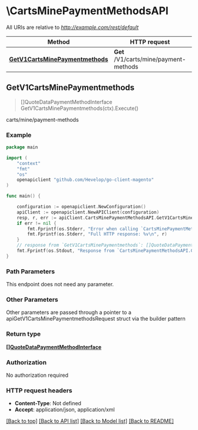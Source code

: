 # \CartsMinePaymentMethodsAPI

All URIs are relative to *http://example.com/rest/default*

Method | HTTP request | Description
------------- | ------------- | -------------
[**GetV1CartsMinePaymentmethods**](CartsMinePaymentMethodsAPI.md#GetV1CartsMinePaymentmethods) | **Get** /V1/carts/mine/payment-methods | carts/mine/payment-methods



## GetV1CartsMinePaymentmethods

> []QuoteDataPaymentMethodInterface GetV1CartsMinePaymentmethods(ctx).Execute()

carts/mine/payment-methods



### Example

```go
package main

import (
	"context"
	"fmt"
	"os"
	openapiclient "github.com/Hevelop/go-client-magento"
)

func main() {

	configuration := openapiclient.NewConfiguration()
	apiClient := openapiclient.NewAPIClient(configuration)
	resp, r, err := apiClient.CartsMinePaymentMethodsAPI.GetV1CartsMinePaymentmethods(context.Background()).Execute()
	if err != nil {
		fmt.Fprintf(os.Stderr, "Error when calling `CartsMinePaymentMethodsAPI.GetV1CartsMinePaymentmethods``: %v\n", err)
		fmt.Fprintf(os.Stderr, "Full HTTP response: %v\n", r)
	}
	// response from `GetV1CartsMinePaymentmethods`: []QuoteDataPaymentMethodInterface
	fmt.Fprintf(os.Stdout, "Response from `CartsMinePaymentMethodsAPI.GetV1CartsMinePaymentmethods`: %v\n", resp)
}
```

### Path Parameters

This endpoint does not need any parameter.

### Other Parameters

Other parameters are passed through a pointer to a apiGetV1CartsMinePaymentmethodsRequest struct via the builder pattern


### Return type

[**[]QuoteDataPaymentMethodInterface**](QuoteDataPaymentMethodInterface.md)

### Authorization

No authorization required

### HTTP request headers

- **Content-Type**: Not defined
- **Accept**: application/json, application/xml

[[Back to top]](#) [[Back to API list]](../README.md#documentation-for-api-endpoints)
[[Back to Model list]](../README.md#documentation-for-models)
[[Back to README]](../README.md)

